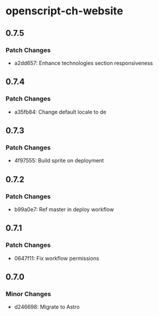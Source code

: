 # openscript-ch-website

## 0.7.5

### Patch Changes

- a2dd657: Enhance technologies section responsiveness

## 0.7.4

### Patch Changes

- a35fb84: Change default locale to de

## 0.7.3

### Patch Changes

- 4f97555: Build sprite on deployment

## 0.7.2

### Patch Changes

- b99a0e7: Ref master in deploy workflow

## 0.7.1

### Patch Changes

- 0647f11: Fix workflow permissions

## 0.7.0

### Minor Changes

- d246698: Migrate to Astro
